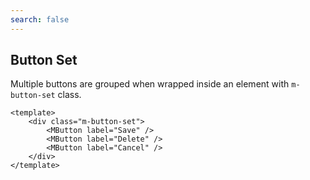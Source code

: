 ```yaml
---
search: false
---
```


## Button Set

Multiple buttons are grouped when wrapped inside an element with `m-button-set` class.

<DemoContainer>
   <div class="m-button-set">
		<MButton label="Save" />
		<MButton label="Delete" />
      <MButton label="Cancel" />
   </div>
</DemoContainer>

```vue
<template>
	<div class="m-button-set">
		<MButton label="Save" />
		<MButton label="Delete" />
		<MButton label="Cancel" />
	</div>
</template>
```
